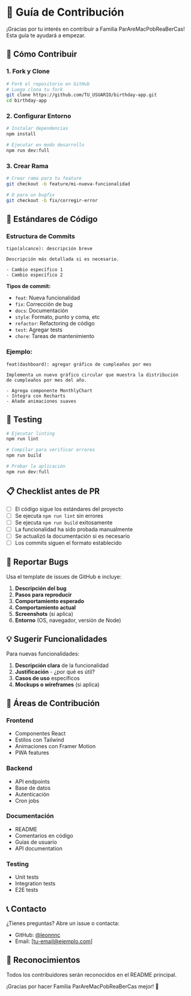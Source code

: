 # 🤝 Guía de Contribución

¡Gracias por tu interés en contribuir a Familia ParAreMacPobReaBerCas! Esta guía te ayudará a empezar.

## 🚀 Cómo Contribuir

### 1. Fork y Clone
```bash
# Fork el repositorio en GitHub
# Luego clona tu fork
git clone https://github.com/TU_USUARIO/birthday-app.git
cd birthday-app
```

### 2. Configurar Entorno
```bash
# Instalar dependencias
npm install

# Ejecutar en modo desarrollo
npm run dev:full
```

### 3. Crear Rama
```bash
# Crear rama para tu feature
git checkout -b feature/mi-nueva-funcionalidad

# O para un bugfix
git checkout -b fix/corregir-error
```

## 📝 Estándares de Código

### Estructura de Commits
```
tipo(alcance): descripción breve

Descripción más detallada si es necesario.

- Cambio específico 1
- Cambio específico 2
```

**Tipos de commit:**
- `feat`: Nueva funcionalidad
- `fix`: Corrección de bug
- `docs`: Documentación
- `style`: Formato, punto y coma, etc
- `refactor`: Refactoring de código
- `test`: Agregar tests
- `chore`: Tareas de mantenimiento

### Ejemplo:
```
feat(dashboard): agregar gráfico de cumpleaños por mes

Implementa un nuevo gráfico circular que muestra la distribución
de cumpleaños por mes del año.

- Agrega componente MonthlyChart
- Integra con Recharts
- Añade animaciones suaves
```

## 🧪 Testing

```bash
# Ejecutar linting
npm run lint

# Compilar para verificar errores
npm run build

# Probar la aplicación
npm run dev:full
```

## 📋 Checklist antes de PR

- [ ] El código sigue los estándares del proyecto
- [ ] Se ejecuta `npm run lint` sin errores
- [ ] Se ejecuta `npm run build` exitosamente
- [ ] La funcionalidad ha sido probada manualmente
- [ ] Se actualizó la documentación si es necesario
- [ ] Los commits siguen el formato establecido

## 🐛 Reportar Bugs

Usa el template de issues de GitHub e incluye:

1. **Descripción del bug**
2. **Pasos para reproducir**
3. **Comportamiento esperado**
4. **Comportamiento actual**
5. **Screenshots** (si aplica)
6. **Entorno** (OS, navegador, versión de Node)

## 💡 Sugerir Funcionalidades

Para nuevas funcionalidades:

1. **Descripción clara** de la funcionalidad
2. **Justificación** - ¿por qué es útil?
3. **Casos de uso** específicos
4. **Mockups o wireframes** (si aplica)

## 🎯 Áreas de Contribución

### Frontend
- Componentes React
- Estilos con Tailwind
- Animaciones con Framer Motion
- PWA features

### Backend
- API endpoints
- Base de datos
- Autenticación
- Cron jobs

### Documentación
- README
- Comentarios en código
- Guías de usuario
- API documentation

### Testing
- Unit tests
- Integration tests
- E2E tests

## 📞 Contacto

¿Tienes preguntas? Abre un issue o contacta:

- GitHub: [@leonnnc](https://github.com/leonnnc)
- Email: [tu-email@ejemplo.com]

## 🙏 Reconocimientos

Todos los contribuidores serán reconocidos en el README principal.

¡Gracias por hacer Familia ParAreMacPobReaBerCas mejor! 🎉